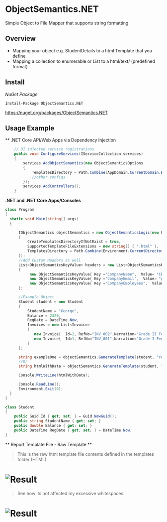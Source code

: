 # ObjectSemantics.NET
Simple Object to File Mapper that supports string formatting

## Overview

* Mapping your object e.g. StudentDetails to a html Template that you define
* Mapping a collection to enumerable or List to a html/text/ (predefined format)

## Install 

*NuGet Package*
```
Install-Package ObjectSemantics.NET
```
https://nuget.org/packages/ObjectSemantics.NET

## Usage Example
** .NET Core API/Web Apps via Dependency Injection
```cs
    // DI injected service registrations
    public void ConfigureServices(IServiceCollection services)
    {
        services.AddObjectSemantics(new ObjectSemanticsOptions
        {
            TemplatesDirectory = Path.Combine(AppDomain.CurrentDomain.BaseDirectory, "Templates")
            //other configs
        });
        services.AddControllers();
    }
```

**.NET and .NET Core Apps/Consoles**
```cs
class Program
{
  static void Main(string[] args)
  {

      IObjectSemantics objectSemantics = new ObjectSemanticsLogic(new ObjectSemanticsOptions
      {
          CreateTemplatesDirectoryIfNotExist = true,
          SupportedTemplateFileExtensions = new string[] { ".html" },
          TemplatesDirectory = Path.Combine(Environment.CurrentDirectory, "Samples")
      });
	  //Add Custom Headers as well
      List<ObjectSemanticsKeyValue> headers = new List<ObjectSemanticsKeyValue>
      {
           new ObjectSemanticsKeyValue{ Key ="CompanyName",  Value= "CRUDSOFT TECHNOLOGIES" },
           new ObjectSemanticsKeyValue{ Key ="CompanyEmail",  Value= "georgewainaina18@gmail.com" },
           new ObjectSemanticsKeyValue{ Key ="CompanyEmployees",  Value= 1289 },
      };

	  //Example Object
      Student student = new Student
      {
          StudentName = "George",
          Balance = 2320,
          RegDate = DateTime.Now,
          Invoices = new List<Invoice>
          {
             new Invoice{  Id=2, RefNo="INV_002",Narration="Grade II Fees Invoice", Amount=2000, InvoiceDate=DateTime.Now.Date.AddDays(-1) },
             new Invoice{  Id=1, RefNo="INV_001",Narration="Grade I Fees Invoice", Amount=320, InvoiceDate=DateTime.Now.Date.AddDays(-2) }
          }
      };

      string exampleOne = objectSemantics.GenerateTemplate(student, "record.html", headers);
	  //Or
      string htmlWithData = objectSemantics.GenerateTemplate(student, "recordWithChildren.html", headers);

      Console.WriteLine(htmlWithData);

      Console.ReadLine();
      Environment.Exit(0);
  }
}

class Student
{
    public Guid Id { get; set; } = Guid.NewGuid();
    public string StudentName { get; set; }
    public double Balance { get; set; }
    public DateTime RegDate { get; set; } = DateTime.Now;
}
```

** Report Template File - Raw Template **
> This is the raw html template file contents defined in the templates folder (HTML)
# ![Result](https://github.com/swagfin/ObjectSemantics.NET/blob/5f0814c6513baffee7f78c99112d8777abaf4737/Screenshots/recordWithChildren.png)

> See how its not affected my excessive whitespaces
# ![Result](https://github.com/swagfin/ObjectSemantics.NET/blob/592e6404783b21dfab60dcc8087b0c23a5ce2b71/Screenshots/results-example.png)